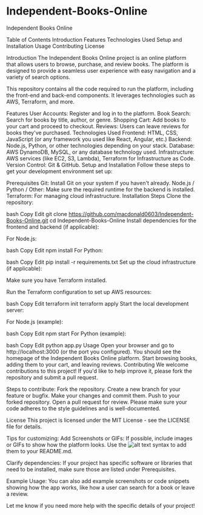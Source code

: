 ﻿# Independent-Books-Online
Independent Books Online

Table of Contents
Introduction
Features
Technologies Used
Setup and Installation
Usage
Contributing
License

Introduction
The Independent Books Online project is an online platform that allows users to browse, purchase, and review books. The platform is designed to provide a seamless user experience with easy navigation and a variety of search options.

This repository contains all the code required to run the platform, including the front-end and back-end components. It leverages technologies such as AWS, Terraform, and more.

Features
User Accounts: Register and log in to the platform.
Book Search: Search for books by title, author, or genre.
Shopping Cart: Add books to your cart and proceed to checkout.
Reviews: Users can leave reviews for books they've purchased.
Technologies Used
Frontend: HTML, CSS, JavaScript (or any framework you used like React, Angular, etc.)
Backend: Node.js, Python, or other technologies depending on your stack.
Database: AWS DynamoDB, MySQL, or any database technology used.
Infrastructure: AWS services (like EC2, S3, Lambda), Terraform for Infrastructure as Code.
Version Control: Git & GitHub.
Setup and Installation
Follow these steps to get your development environment set up:

Prerequisites
Git: Install Git on your system if you haven't already.
Node.js / Python / Other: Make sure the required runtime for the backend is installed.
Terraform: For managing cloud infrastructure.
Installation Steps
Clone the repository:

bash
Copy
Edit
git clone https://github.com/macdonald0603/Independent-Books-Online.git
cd Independent-Books-Online
Install dependencies for the frontend and backend (if applicable):

For Node.js:

bash
Copy
Edit
npm install
For Python:

bash
Copy
Edit
pip install -r requirements.txt
Set up the cloud infrastructure (if applicable):

Make sure you have Terraform installed.

Run the Terraform configuration to set up AWS resources:

bash
Copy
Edit
terraform init
terraform apply
Start the local development server:

For Node.js (example):

bash
Copy
Edit
npm start
For Python (example):

bash
Copy
Edit
python app.py
Usage
Open your browser and go to http://localhost:3000 (or the port you configured).
You should see the homepage of the Independent Books Online platform.
Start browsing books, adding them to your cart, and leaving reviews.
Contributing
We welcome contributions to this project! If you'd like to help improve it, please fork the repository and submit a pull request.

Steps to contribute:
Fork the repository.
Create a new branch for your feature or bugfix.
Make your changes and commit them.
Push to your forked repository.
Open a pull request for review.
Please make sure your code adheres to the style guidelines and is well-documented.

License
This project is licensed under the MIT License - see the LICENSE file for details.

Tips for customizing:
Add Screenshots or GIFs: If possible, include images or GIFs to show how the platform looks. Use the ![alt text](URL) syntax to add them to your README.md.

Clarify dependencies: If your project has specific software or libraries that need to be installed, make sure those are listed under Prerequisites.

Example Usage: You can also add example screenshots or code snippets showing how the app works, like how a user can search for a book or leave a review.

Let me know if you need more help with the specific details of your project!
